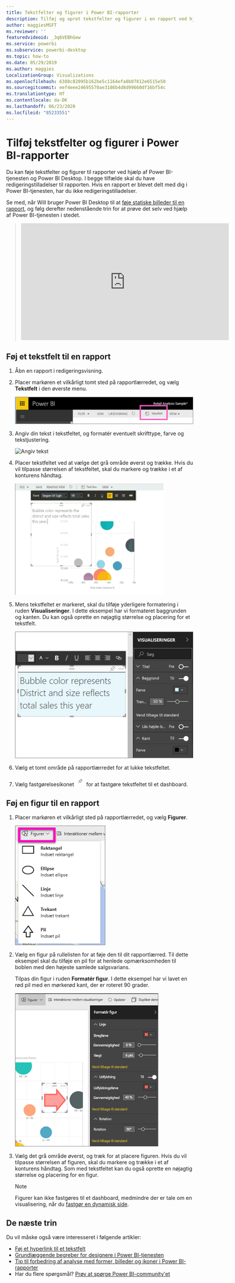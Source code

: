 ```yaml
---
title: Tekstfelter og figurer i Power BI-rapporter
description: Tilføj og opret tekstfelter og figurer i en rapport ved hjælp af Microsoft Power BI-tjenesten.
author: maggiesMSFT
ms.reviewer: ''
featuredvideoid: _3q6VEBhGew
ms.service: powerbi
ms.subservice: powerbi-desktop
ms.topic: how-to
ms.date: 05/29/2019
ms.author: maggies
LocalizationGroup: Visualizations
ms.openlocfilehash: 6388c82095b162be5c1164efa8b07812e6515e50
ms.sourcegitcommit: eef4eee24695570ae3186b4d8d99660df16bf54c
ms.translationtype: HT
ms.contentlocale: da-DK
ms.lasthandoff: 06/23/2020
ms.locfileid: "85233551"
---
```

# <a name="add-text-boxes-and-shapes-to-power-bi-reports"></a>Tilføj tekstfelter og figurer i Power BI-rapporter
Du kan føje tekstfelter og figurer til rapporter ved hjælp af Power BI-tjenesten og Power BI Desktop. I begge tilfælde skal du have redigeringstilladelser til rapporten. Hvis en rapport er blevet delt med dig i Power BI-tjenesten, har du ikke redigeringstilladelser. 

Se med, når Will bruger Power BI Desktop til at [føje statiske billeder til en rapport](/learn/modules/visuals-in-power-bi/12-formatting), og følg derefter nedenstående trin for at prøve det selv ved hjælp af Power BI-tjenesten i stedet.
> 
> <iframe width="560" height="315" src="https://www.youtube.com/embed/_3q6VEBhGew" frameborder="0" allowfullscreen></iframe>
> 

## <a name="add-a-text-box-to-a-report"></a>Føj et tekstfelt til en rapport
1. Åbn en rapport i redigeringsvisning.

2. Placer markøren et vilkårligt tomt sted på rapportlærredet, og vælg **Tekstfelt** i den øverste menu.
   
   ![Markér tekstfeltet](media/power-bi-reports-add-text-and-shapes/pbi_textbox.png)
3. Angiv din tekst i tekstfeltet, og formatér eventuelt skrifttype, farve og tekstjustering. 
   
   ![Angiv tekst](media/power-bi-reports-add-text-and-shapes/pbi_textbox2new.png)
4. Placer tekstfeltet ved at vælge det grå område øverst og trække. Hvis du vil tilpasse størrelsen af tekstfeltet, skal du markere og trække i et af konturens håndtag. 
   
   ![Placering af tekstfelt](media/power-bi-reports-add-text-and-shapes/textboxsmaller.gif)

5. Mens tekstfeltet er markeret, skal du tilføje yderligere formatering i ruden **Visualiseringer**. I dette eksempel har vi formateret baggrunden og kanten. Du kan også oprette en nøjagtig størrelse og placering for et tekstfelt.  

   ![Formatering af tekstfelt](media/power-bi-reports-add-text-and-shapes/power-bi-borders.png)

6. Vælg et tomt område på rapportlærredet for at lukke tekstfeltet. 

7. Vælg fastgørelsesikonet  ![Tegnestiftikon](media/power-bi-reports-add-text-and-shapes/pbi_pintile.png) for at fastgøre tekstfeltet til et dashboard. 

## <a name="add-a-shape-to-a-report"></a>Føj en figur til en rapport
1. Placer markøren et vilkårligt sted på rapportlærredet, og vælg **Figurer**.
   
   ![Vælg figurer](media/power-bi-reports-add-text-and-shapes/power-bi-shapes.png)
2. Vælg en figur på rullelisten for at føje den til dit rapportlærred. Til dette eksempel skal du tilføje en pil for at henlede opmærksomheden til boblen med den højeste samlede salgsvarians. 
   
   Tilpas din figur i ruden **Formatér figur**. I dette eksempel har vi lavet en rød pil med en mørkerød kant, der er roteret 90 grader.
   
   ![Tilpas figur](media/power-bi-reports-add-text-and-shapes/power-bi-arrrow.png)
3. Vælg det grå område øverst, og træk for at placere figuren. Hvis du vil tilpasse størrelsen af figuren, skal du markere og trække i et af konturens håndtag. Som med tekstfeltet kan du også oprette en nøjagtig størrelse og placering for en figur.

   > [!NOTE]
   > Figurer kan ikke fastgøres til et dashboard, medmindre der er tale om en visualisering, når du [fastgør en dynamisk side](service-dashboard-pin-live-tile-from-report.md). 
   > 
   > 

## <a name="next-steps"></a>De næste trin

Du vil måske også være interesseret i følgende artikler:

* [Føj et hyperlink til et tekstfelt](service-add-hyperlink-to-text-box.md)
* [Grundlæggende begreber for designere i Power BI-tjenesten](../fundamentals/service-basic-concepts.md)
* [Tip til forbedring af analyse med former, billeder og ikoner i Power BI-rapporter](../guidance/report-tips-shapes-images-icons.md)
* Har du flere spørgsmål? [Prøv at spørge Power BI-community'et](https://community.powerbi.com/)
